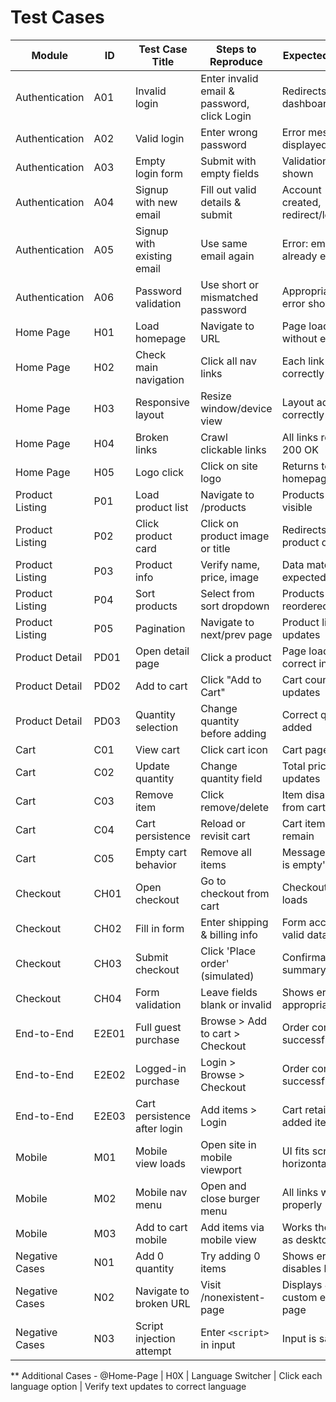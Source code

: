 # Test Cases

| Module | ID | Test Case Title | Steps to Reproduce | Expected Result |
|---|---|---|---|---|
| Authentication | A01 | Invalid login | Enter invalid email & password, click Login | Redirects to dashboard/home | X
| Authentication | A02 | Valid login | Enter wrong password | Error message displayed | X
| Authentication | A03 | Empty login form | Submit with empty fields | Validation errors shown | X
| Authentication | A04 | Signup with new email | Fill out valid details & submit | Account created, redirect/login | X
| Authentication | A05 | Signup with existing email | Use same email again | Error: email already exists |X
| Authentication | A06 | Password validation | Use short or mismatched password | Appropriate error shown |X
| Home Page | H01 | Load homepage | Navigate to URL | Page loads without errors |X
| Home Page | H02 | Check main navigation | Click all nav links | Each link routes correctly | X
| Home Page | H03 | Responsive layout | Resize window/device view | Layout adjusts correctly | TBC
| Home Page | H04 | Broken links | Crawl clickable links | All links return 200 OK | X
| Home Page | H05 | Logo click | Click on site logo | Returns to homepage | X
| Product Listing | P01 | Load product list | Navigate to /products | Products are visible | X
| Product Listing | P02 | Click product card | Click on product image or title | Redirects to product detail |X
| Product Listing | P03 | Product info | Verify name, price, image | Data matches expected values |
| Product Listing | P04 | Sort products | Select from sort dropdown | Products are reordered |
| Product Listing | P05 | Pagination | Navigate to next/prev page | Product list updates |
| Product Detail | PD01 | Open detail page | Click a product | Page loads with correct info |
| Product Detail | PD02 | Add to cart | Click "Add to Cart" | Cart count updates |
| Product Detail | PD03 | Quantity selection | Change quantity before adding | Correct quantity added |
| Cart | C01 | View cart | Click cart icon | Cart page loads |X
| Cart | C02 | Update quantity | Change quantity field | Total price updates |
| Cart | C03 | Remove item | Click remove/delete | Item disappears from cart |
| Cart | C04 | Cart persistence | Reload or revisit cart | Cart items remain |
| Cart | C05 | Empty cart behavior | Remove all items | Message: 'Cart is empty' shown |
| Checkout | CH01 | Open checkout | Go to checkout from cart | Checkout page loads |
| Checkout | CH02 | Fill in form | Enter shipping & billing info | Form accepts valid data |
| Checkout | CH03 | Submit checkout | Click 'Place order' (simulated) | Confirmation or summary shown |
| Checkout | CH04 | Form validation | Leave fields blank or invalid | Shows errors appropriately |
| End-to-End | E2E01 | Full guest purchase | Browse > Add to cart > Checkout | Order completes successfully | X
| End-to-End | E2E02 | Logged-in purchase | Login > Browse > Checkout | Order completes successfully | X
| End-to-End | E2E03 | Cart persistence after login | Add items > Login | Cart retains added items | X
| Mobile | M01 | Mobile view loads | Open site in mobile viewport | UI fits screen, no horizontal scroll |
| Mobile | M02 | Mobile nav menu | Open and close burger menu | All links work properly |
| Mobile | M03 | Add to cart mobile | Add items via mobile view | Works the same as desktop |
| Negative Cases | N01 | Add 0 quantity | Try adding 0 items | Shows error or disables button |
| Negative Cases | N02 | Navigate to broken URL | Visit /nonexistent-page | Displays 404 or custom error page |
| Negative Cases | N03 | Script injection attempt | Enter `<script>` in input | Input is sanitized |

** Additional Cases - @Home-Page | H0X | Language Switcher | Click each language option | Verify text updates to correct language

